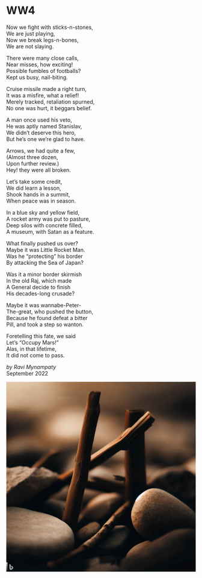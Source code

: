# WW4

Now we fight with sticks-n-stones,   
We are just playing,  
Now we break legs-n-bones,  
We are not slaying.  

There were many close calls,  
Near misses, how exciting!   
Possible fumbles of footballs?  
Kept us busy, nail-biting.  

Cruise missile made a right turn,  
It was a misfire, what a relief!  
Merely tracked, retaliation spurned,  
No one was hurt, it beggars belief.   

A man once used his veto,  
He was aptly named Stanislav,  
We didn’t deserve this hero,  
But he’s one we’re glad to have.  

Arrows, we had quite a few,  
(Almost three dozen,  
Upon further review.)  
Hey! they were all broken.  

Let’s take some credit,  
We did learn a lesson,  
Shook hands in a summit,  
When peace was in season.   

In a blue sky and yellow field,  
A rocket army was put to pasture,  
Deep silos with concrete filled,  
A museum, with Satan as a feature.  

What finally pushed us over?  
Maybe it was Little Rocket Man.  
Was he “protecting” his border  
By attacking the Sea of Japan?  

Was it a minor border skirmish  
 In the old Raj, which made  
A General decide to finish   
His decades-long crusade?  

Maybe it was wannabe-Peter-  
The-great, who pushed the button,  
Because he found defeat a bitter  
Pill, and took a step so wanton.   

Foretelling this fate, we said  
Let’s “Occupy Mars!”  
Alas, in that lifetime,  
It did not come to pass.  

_by Ravi Mynampaty_  
September 2022

![Image of sticks and stones.](assets/images/stones1.jpeg)
